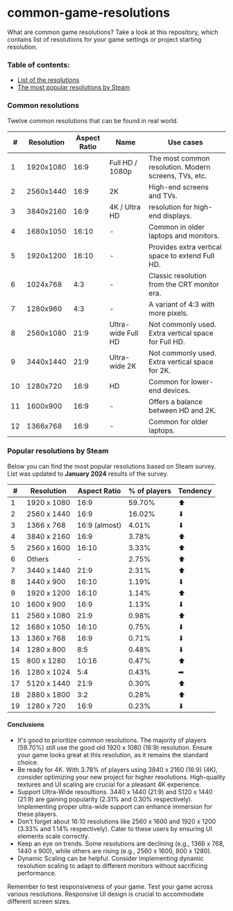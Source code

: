 # common-game-resolutions
What are common game resolutions? Take a look at this repository, which contains list of resolutions for your game settings or project starting resolution.


### Table of contents:
- [List of the resolutions](#common-resolutions)
- [The most popular resolutions by Steam](#popular-resolutions-by-steam)


### Common resolutions

Twelve common resolutions that can be found in real world.

| # | Resolution | Aspect Ratio | Name | Use cases |
| - | ---------- | ------------ | ---- | --------- |
| 1 | 1920x1080 | 16:9 | Full HD / 1080p | The most common resolution. Modern screens, TVs, etc. |
| 2 | 2560x1440 | 16:9 | 2K | High-end screens and TVs. |
| 3 | 3840x2160 | 16:9 | 4K / Ultra HD | resolution for high-end displays. |
| 4 | 1680x1050 | 16:10 | - | Common in older laptops and monitors. |
| 5 | 1920x1200 | 16:10 | - | Provides extra vertical space to extend Full HD. |
| 6 | 1024x768 | 4:3 | - | Classic resolution from the CRT monitor era. |
| 7 | 1280x960 | 4:3 | - | A variant of 4:3 with more pixels. |
| 8 | 2560x1080 | 21:9 | Ultra-wide Full HD | Not commonly used. Extra vertical space for Full HD. |
| 9 | 3440x1440 | 21:9 | Ultra-wide 2K | Not commonly used. Extra vertical space for 2K. |
| 10 | 1280x720 | 16:9 | HD | Common for lower-end devices. |
| 11 | 1600x900 | 16:9 | - | Offers a balance between HD and 2K. |
| 12 | 1366x768 | 16:9 | - | Common for older laptops. |

### Popular resolutions by Steam

Below you can find the most popular resolutions based on Steam survey.
List was updated to **January 2024** results of the survey.

| # | Resolution | Aspect Ratio | % of players | Tendency |
| - | ---------- | ------------ | ------------ | -------- |
| 1 | 1920 x 1080 | 16:9 | 59.70% | ⬆ |
| 2 | 2560 x 1440 | 16:9 | 16.02% | ⬇ |
| 3 | 1366 x 768 | 16:9 (almost) | 4.01% | ⬇ |
| 4 | 3840 x 2160 | 16:9 | 3.78% | ⬆ |
| 5 | 2560 x 1600 | 16:10 | 3.33% | ⬆ |
| 6 | Others | - | 2.75% | ⬆ |
| 7 | 3440 x 1440 | 21:9 | 2.31% | ⬆ |
| 8 | 1440 x 900 | 16:10 | 1.19% | ⬇ |
| 9 | 1920 x 1200 | 16:10 | 1.14% | ⬆ |
| 10 | 1600 x 900 | 16:9 | 1.13% | ⬇ |
| 11 | 2560 x 1080 | 21:9 | 0.98% | ⬆ |
| 12 | 1680 x 1050 | 16:10 | 0.75% | ⬇ |
| 13 | 1360 x 768 | 16:9 | 0.71% | ⬇ |
| 14 | 1280 x 800 | 8:5 | 0.48% | ⬇ |
| 15 | 800 x 1280 | 10:16 | 0.47% | ⬆ |
| 16 | 1280 x 1024 | 5:4 | 0.43% | ➡ |
| 17 | 5120 x 1440 | 21:9 | 0.30% | ⬆ |
| 18 | 2880 x 1800 | 3:2 | 0.28% | ⬆ |
| 19 | 1280 x 720 | 16:9 | 0.23% | ⬇ |

#### Conclusions

- It's good to prioritize common resolutions. The majority of players (59.70%) still use the good old 1920 x 1080 (16:9) resolution. Ensure your game looks great at this resolution, as it remains the standard choice.
- Be ready for 4K. With 3.78% of players using 3840 x 2160 (16:9) (4K), consider optimizing your new project for higher resolutions. High-quality textures and UI scaling are crucial for a pleasant 4K experience.
- Support Ultra-Wide resoultions. 3440 x 1440 (21:9) and 5120 x 1440 (21:9) are gaining popularity (2.31% and 0.30% respectively). Implementing proper ultra-wide support can enhance immersion for these players.
- Don’t forget about 16:10 resolutions like 2560 x 1600 and 1920 x 1200 (3.33% and 1.14% respectively). Cater to these users by ensuring UI elements scale correctly.
- Keep an eye on trends. Some resolutions are declining (e.g., 1366 x 768, 1440 x 900), while others are rising (e.g., 2560 x 1600, 800 x 1280).
- Dynamic Scaling can be helpful. Consider implementing dynamic resolution scaling to adapt to different monitors without sacrificing performance.


Remember to test responsiveness of your game. Test your game across various resolutions. Responsive UI design is crucial to accommodate different screen sizes.
